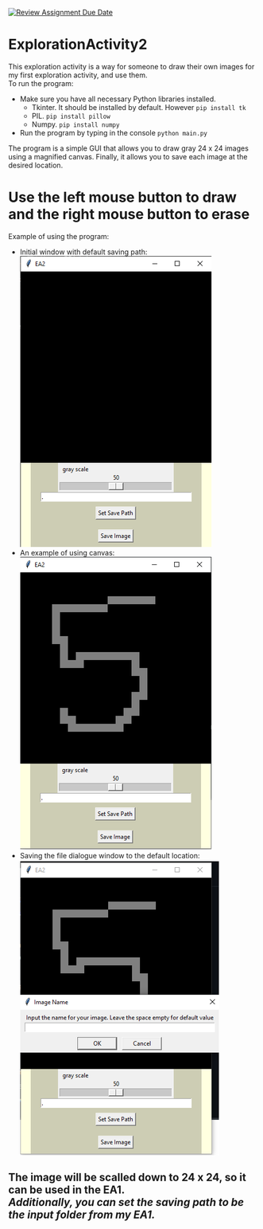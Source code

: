 [![Review Assignment Due Date](https://classroom.github.com/assets/deadline-readme-button-24ddc0f5d75046c5622901739e7c5dd533143b0c8e959d652212380cedb1ea36.svg)](https://classroom.github.com/a/kCrKdl4V)
# ExplorationActivity2
This exploration activity is a way for someone to draw their own images for<br>
my first exploration activity, and use them.<br>
To run the program:
* Make sure you have all necessary Python libraries installed.
    * Tkinter. It should be installed by default. However `pip install tk`
    * PIL. `pip install pillow`
    * Numpy. `pip install numpy`
* Run the program by typing in the console `python main.py`

The program is a simple GUI that allows you to draw gray 24 x 24 images<br>
using a magnified canvas. Finally, it allows you to save each image at the desired location.
# Use the left mouse button to draw and the right mouse button to erase

Example of using the program:<br>
* Initial window with default saving path:<br>
![Initial window](imgs/initial_window.png)
* An example of using canvas:<br>
![Weird five](imgs/five.png)
* Saving the file dialogue window to the default location:<br>
![Save current image](imgs/save_window.png)

**The image will be scalled down to 24 x 24, so it can be used in the EA1.**<br>
***Additionally, you can set the saving path to be the input folder from my EA1.***
---
